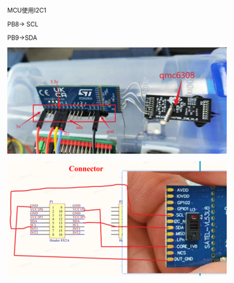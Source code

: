 MCU使用I2C1

PB8-> SCL

PB9->SDA

![1748416144775](images/note/1748416144775.png)

![1748416164756](images/note/1748416164756.png)
